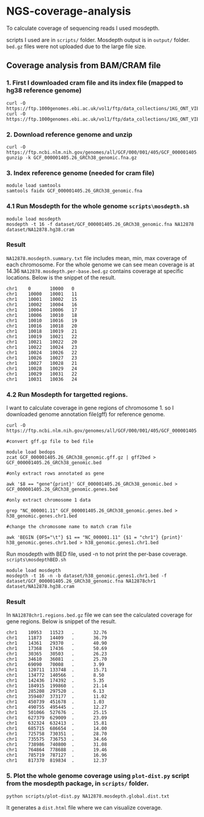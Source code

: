# NGS-coverage-analysis
To calculate coverage of sequencing reads I used mosdepth.

scripts I used are in `scripts/` folder. 
Mosdepth output is in `output/` folder. `bed.gz` files were not uploaded due to the large file size.

## Coverage analysis from BAM/CRAM file
### 1. First I downloaded cram file and its index file (mapped to hg38 reference genome) 
```
curl -O https://ftp.1000genomes.ebi.ac.uk/vol1/ftp/data_collections/1KG_ONT_VIENNA/hg38/NA12878.hg38.cram
curl -O https://ftp.1000genomes.ebi.ac.uk/vol1/ftp/data_collections/1KG_ONT_VIENNA/hg38/NA12878.hg38.cram.crai
```

### 2. Download reference genome and unzip
```
curl -O https://ftp.ncbi.nlm.nih.gov/genomes/all/GCF/000/001/405/GCF_000001405.26_GRCh38/GCF_000001405.26_GRCh38_genomic.fna.gz
gunzip -k GCF_000001405.26_GRCh38_genomic.fna.gz
```

### 3. Index reference genome (needed for cram file)
```
module load samtools
samtools faidx GCF_000001405.26_GRCh38_genomic.fna
```

### 4.1 Run Mosdepth for the whole genome `scripts\mosdepth.sh`
```
module load mosdepth
mosdepth -t 16 -f dataset/GCF_000001405.26_GRCh38_genomic.fna NA12878 dataset/NA12878.hg38.cram
```
### Result 
`NA12878.mosdepth.summary.txt` file includes mean, min, max coverage of each chromosome. For the whole genome we can see mean coverage is at 14.36
`NA12878.mosdepth.per-base.bed.gz` contains coverage at specific locations. Below is the snippet of the result.
```
chr1    0       10000   0
chr1    10000   10001   11
chr1    10001   10002   15
chr1    10002   10004   16
chr1    10004   10006   17
chr1    10006   10010   18
chr1    10010   10016   19
chr1    10016   10018   20
chr1    10018   10019   21
chr1    10019   10021   22
chr1    10021   10022   20
chr1    10022   10024   23
chr1    10024   10026   22
chr1    10026   10027   23
chr1    10027   10028   21
chr1    10028   10029   24
chr1    10029   10031   22
chr1    10031   10036   24
```

### 4.2 Run Mosdepth for targetted regions.

I want to calculate coverage in gene regions of chromosome 1. so I downloaded genome annotation file(gff) for reference genome. 
```
curl -O https://ftp.ncbi.nlm.nih.gov/genomes/all/GCF/000/001/405/GCF_000001405.26_GRCh38/GCF_000001405.26_GRCh38_genomic.gff.gz

#convert gff.gz file to bed file

module load bedops
zcat GCF_000001405.26_GRCh38_genomic.gff.gz | gff2bed > GCF_000001405.26_GRCh38_genomic.bed

#only extract rows annotated as gene

awk '$8 == "gene"{print}' GCF_000001405.26_GRCh38_genomic.bed > GCF_000001405.26_GRCh38_genomic.genes.bed

#only extract chromosome 1 data 

grep "NC_000001.11" GCF_000001405.26_GRCh38_genomic.genes.bed > h38_genomic.genes.chr1.bed

#change the chromosome name to match cram file

awk 'BEGIN {OFS="\t"} $1 == "NC_000001.11" {$1 = "chr1"} {print}' h38_genomic.genes.chr1.bed > h38_genomic.genes1.chr1.bed
```
Run mosdepth with BED file, used -n to not print the per-base coverage. `scripts\mosdepthBED.sh`
```
module load mosdepth
mosdepth -t 16 -n -b dataset/h38_genomic.genes1.chr1.bed -f dataset/GCF_000001405.26_GRCh38_genomic.fna NA12878chr1 dataset/NA12878.hg38.cram 
```
### Result
In `NA12878chr1.regions.bed.gz` file we can see the calculated coverage for gene regions. Below is snippet of the result.
```
chr1    10953   11523   .       32.76
chr1    11873   14409   .       36.79
chr1    14361   29370   .       40.90
chr1    17368   17436   .       50.69
chr1    30365   30503   .       26.23
chr1    34610   36081   .       25.70
chr1    69090   70008   .       3.99
chr1    120711  133748  .       15.71
chr1    134772  140566  .       8.50
chr1    142436  174392  .       5.35
chr1    184915  199860  .       21.14
chr1    285208  297520  .       6.13
chr1    359407  373177  .       11.02
chr1    450739  451678  .       1.03
chr1    490755  495445  .       12.27
chr1    501066  527676  .       25.15
chr1    627379  629009  .       23.09
chr1    632324  632413  .       15.81
chr1    685715  686654  .       14.00
chr1    725758  730351  .       28.70
chr1    735575  736753  .       34.66
chr1    738986  740800  .       31.08
chr1    764864  778688  .       19.46
chr1    785719  787127  .       16.96
chr1    817370  819834  .       12.37
```

### 5. Plot the whole genome coverage using `plot-dist.py` script from the mosdepth package, in `scripts/` folder. 
```
python scripts/plot-dist.py NA12878.mosdepth.global.dist.txt
```

It generates a `dist.html` file where we can visualize coverage.




